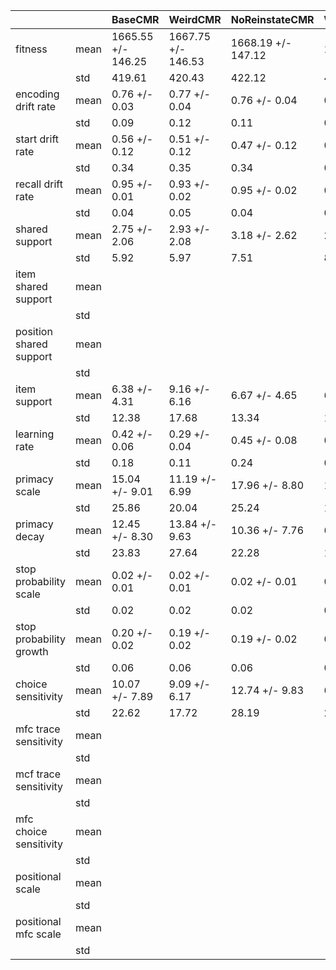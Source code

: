 | | | BaseCMR | WeirdCMR | NoReinstateCMR | WeirdNoReinstateCMR | OutlistCMRDE |
|---|---|---|---|---|---|---|
| fitness | mean | 1665.55 +/- 146.25 | 1667.75 +/- 146.53 | 1668.19 +/- 147.12 | 1667.86 +/- 146.86 | 1660.34 +/- 146.28 |
| | std | 419.61 | 420.43 | 422.12 | 421.38 | 419.71 |
| encoding drift rate | mean | 0.76 +/- 0.03 | 0.77 +/- 0.04 | 0.76 +/- 0.04 | 0.77 +/- 0.04 | 0.75 +/- 0.04 |
| | std | 0.09 | 0.12 | 0.11 | 0.10 | 0.12 |
| start drift rate | mean | 0.56 +/- 0.12 | 0.51 +/- 0.12 | 0.47 +/- 0.12 | 0.37 +/- 0.12 | 0.41 +/- 0.10 |
| | std | 0.34 | 0.35 | 0.34 | 0.34 | 0.29 |
| recall drift rate | mean | 0.95 +/- 0.01 | 0.93 +/- 0.02 | 0.95 +/- 0.02 | 0.94 +/- 0.01 | 0.93 +/- 0.01 |
| | std | 0.04 | 0.05 | 0.04 | 0.04 | 0.04 |
| shared support | mean | 2.75 +/- 2.06 | 2.93 +/- 2.08 | 3.18 +/- 2.62 | 2.24 +/- 2.91 | 5.34 +/- 2.78 |
| | std | 5.92 | 5.97 | 7.51 | 8.34 | 7.98 |
| item shared support | mean | | | | | |
| | std | | | | | |
| position shared support | mean | | | | | |
| | std | | | | | |
| item support | mean | 6.38 +/- 4.31 | 9.16 +/- 6.16 | 6.67 +/- 4.65 | 6.28 +/- 4.47 | 6.23 +/- 2.97 |
| | std | 12.38 | 17.68 | 13.34 | 12.83 | 8.51 |
| learning rate | mean | 0.42 +/- 0.06 | 0.29 +/- 0.04 | 0.45 +/- 0.08 | 0.33 +/- 0.06 | 0.48 +/- 0.05 |
| | std | 0.18 | 0.11 | 0.24 | 0.17 | 0.15 |
| primacy scale | mean | 15.04 +/- 9.01 | 11.19 +/- 6.99 | 17.96 +/- 8.80 | 13.37 +/- 5.71 | 4.06 +/- 2.99 |
| | std | 25.86 | 20.04 | 25.24 | 16.38 | 8.58 |
| primacy decay | mean | 12.45 +/- 8.30 | 13.84 +/- 9.63 | 10.36 +/- 7.76 | 6.43 +/- 4.85 | 18.76 +/- 8.72 |
| | std | 23.83 | 27.64 | 22.28 | 13.90 | 25.01 |
| stop probability scale | mean | 0.02 +/- 0.01 | 0.02 +/- 0.01 | 0.02 +/- 0.01 | 0.02 +/- 0.01 | 0.02 +/- 0.01 |
| | std | 0.02 | 0.02 | 0.02 | 0.02 | 0.02 |
| stop probability growth | mean | 0.20 +/- 0.02 | 0.19 +/- 0.02 | 0.19 +/- 0.02 | 0.19 +/- 0.02 | 0.20 +/- 0.02 |
| | std | 0.06 | 0.06 | 0.06 | 0.06 | 0.07 |
| choice sensitivity | mean | 10.07 +/- 7.89 | 9.09 +/- 6.17 | 12.74 +/- 9.83 | 6.52 +/- 7.04 | 24.69 +/- 12.53 |
| | std | 22.62 | 17.72 | 28.19 | 20.20 | 35.95 |
| mfc trace sensitivity | mean | | | | | 0.15 +/- 0.05 |
| | std | | | | | 0.14 |
| mcf trace sensitivity | mean | | | | | |
| | std | | | | | |
| mfc choice sensitivity | mean | | | | | 1.00 +/- 0.00 |
| | std | | | | | 0.00 |
| positional scale | mean | | | | | |
| | std | | | | | |
| positional mfc scale | mean | | | | | |
| | std | | | | | |
